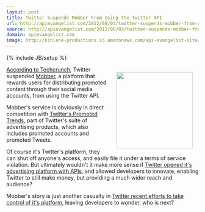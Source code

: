 ```yaml
---
layout: post
title: Twitter Suspends Mobber From Using the Twitter API
url: http://apievangelist.com/2012/08/03/twitter-suspends-mobber-from-using-the-twitter-api/
source: http://apievangelist.com/2012/08/03/twitter-suspends-mobber-from-using-the-twitter-api/
domain: apievangelist.com
image: http://kinlane-productions.s3.amazonaws.com/api-evangelist-site/blog/mobber-logo.jpeg
---
```

{% include JB/setup %}<p><p><a title="Mobber" href="http://www.mobber.net/"><img style="padding: 15px;" src="http://kinlane-productions.s3.amazonaws.com/api-voice/mobber-logo.jpeg" alt="" width="200" align="right" /></a></p>
<p><a href="http://techcrunch.com/2012/08/02/online-flashmob-platform-mobber-suspended-from-twitter-api-for-promoted-trends-copycat/">According to Techcrunch</a>, Twitter suspended <a title="Mobber" href="http://www.mobber.net/">Mobber</a>, a platform that rewards users for distributing promoted content through their social media accounts, from using the Twitter API.</p>
<p>Mobber's service is obviously in direct competition with <a title="Twitter's Promoted Trends" href="https://support.twitter.com/articles/282142-promoted-trends">Twitter's Promoted Trends</a>, part of Twitter's suite of advertising products, which also includes promoted accounts and promoted Tweets.</p>
<p>Of course it's Twitter's platform, they can shut off anyone's access, and easily file it under a terms of service violation.  But ultimately wouldn't it make more sense if <a title="Twitter opened it's advertising platform with APIs" href="http://apievangelist.com/2012/07/29/api-driven-twitter-advertising/">Twitter opened it's advertising platform with APIs,</a> and allowed developers to innovate, enabling Twitter to still make money, but providing a much wider reach and audience?</p>
<p>Mobber's story is just another casualty in <a title="Twitter restricting developer access" href="/2012/06/29/twitter-continues-to-restrict-access-to-our-tweets/">Twitter recent efforts to take control of it's platform</a>, leaving developers to wonder, who is next?</p></p>
